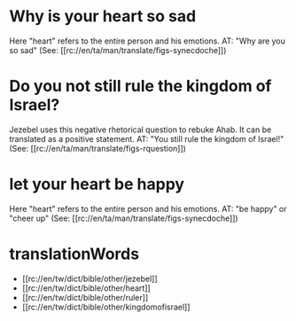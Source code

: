 # Why is your heart so sad

Here "heart" refers to the entire person and his emotions. AT: "Why are you so sad" (See: [[rc://en/ta/man/translate/figs-synecdoche]])

# Do you not still rule the kingdom of Israel?

Jezebel uses this negative rhetorical question to rebuke Ahab. It can be translated as a positive statement. AT: "You still rule the kingdom of Israel!" (See: [[rc://en/ta/man/translate/figs-rquestion]])

# let your heart be happy

Here "heart" refers to the entire person and his emotions. AT: "be happy" or "cheer up" (See: [[rc://en/ta/man/translate/figs-synecdoche]])

# translationWords

* [[rc://en/tw/dict/bible/other/jezebel]]
* [[rc://en/tw/dict/bible/other/heart]]
* [[rc://en/tw/dict/bible/other/ruler]]
* [[rc://en/tw/dict/bible/other/kingdomofisrael]]